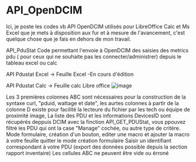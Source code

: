 # API_OpenDCIM
Ici, je poste les codes vb API OpenDCIM utilisés pour LibreOffice Calc et Ms Excel que je mets à disposition aux fur et à mesure de l'avancement, c'est quelque chose que je fais en dehors de mon travail.

API_PduStat
Code permettant l'envoie à OpenDCIM des saisies des metrics pdu ( pour ceux qui ne souhaite pas les connecter/administrer) depuis le tableau excel ou calc 

API Pdustat Excel -> Feuille Excel -En cours d'édition

API Pdustat Calc -> Feuille calc Libre office
![image](https://github.com/user-attachments/assets/24b0dd4e-eac8-439e-ab7b-afa6df1a3e4e)

Les 3 premières colonnes ABC sont nécessaires pour la construction de la syntaxe curl, "pduid, wattage et date", les aurtes colonnes à partir de la colonne D existe pour facilité la lecteure du fichier par les tech ou équipe de proximité
image, La liste des PDU et les informations DevicesID sont récupérés deppuis DCIM avec la finction API_GET_PDUStat, vous ppouvez filtré les PDU qui ont la case "Manage" cochée, ou autre type de critère.
Mode formulaire, création d'un bouton, editer une macro et ajouter la macro à votre feuille quitter le mode création formulaire
Saisir un identifiant correspondant à votre PDU (export des données possible depuis la section rapport inventaire)
Les cellules ABC ne peuvent être vide ou érroné
